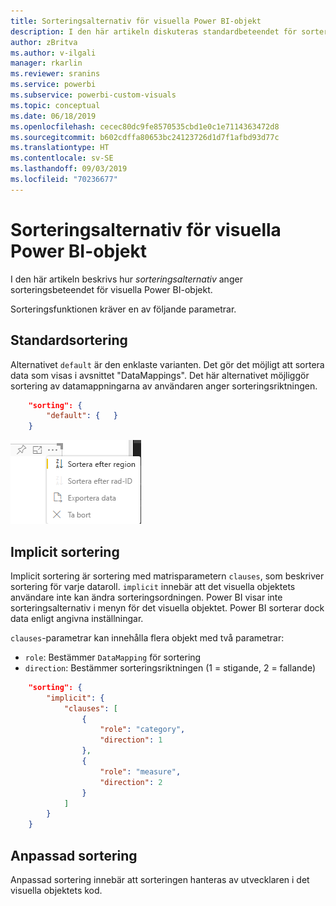 ```yaml
---
title: Sorteringsalternativ för visuella Power BI-objekt
description: I den här artikeln diskuteras standardbeteendet för sortering för visuella Power BI-objekt.
author: zBritva
ms.author: v-ilgali
manager: rkarlin
ms.reviewer: sranins
ms.service: powerbi
ms.subservice: powerbi-custom-visuals
ms.topic: conceptual
ms.date: 06/18/2019
ms.openlocfilehash: cecec80dc9fe8570535cbd1e0c1e7114363472d8
ms.sourcegitcommit: b602cdffa80653bc24123726d1d7f1afbd93d77c
ms.translationtype: HT
ms.contentlocale: sv-SE
ms.lasthandoff: 09/03/2019
ms.locfileid: "70236677"
---
```

# <a name="sorting-options-for-power-bi-visuals"></a>Sorteringsalternativ för visuella Power BI-objekt

I den här artikeln beskrivs hur *sorteringsalternativ* anger sorteringsbeteendet för visuella Power BI-objekt. 

Sorteringsfunktionen kräver en av följande parametrar.

## <a name="default-sorting"></a>Standardsortering

Alternativet `default` är den enklaste varianten. Det gör det möjligt att sortera data som visas i avsnittet "DataMappings". Det här alternativet möjliggör sortering av datamappningarna av användaren anger sorteringsriktningen.

```json
    "sorting": {
        "default": {   }
    }
```

![Sorteringsalternativ i snabbmenyn](./media/sorting.png)

## <a name="implicit-sorting"></a>Implicit sortering

Implicit sortering är sortering med matrisparametern `clauses`, som beskriver sortering för varje dataroll. `implicit` innebär att det visuella objektets användare inte kan ändra sorteringsordningen. Power BI visar inte sorteringsalternativ i menyn för det visuella objektet. Power BI sorterar dock data enligt angivna inställningar.

`clauses`-parametrar kan innehålla flera objekt med två parametrar:

- `role`: Bestämmer `DataMapping` för sortering
- `direction`: Bestämmer sorteringsriktningen (1 = stigande, 2 = fallande)

```json
    "sorting": {
        "implicit": {
            "clauses": [
                {
                    "role": "category",
                    "direction": 1
                },
                {
                    "role": "measure",
                    "direction": 2
                }
            ]
        }
    }
```

## <a name="custom-sorting"></a>Anpassad sortering

Anpassad sortering innebär att sorteringen hanteras av utvecklaren i det visuella objektets kod.
